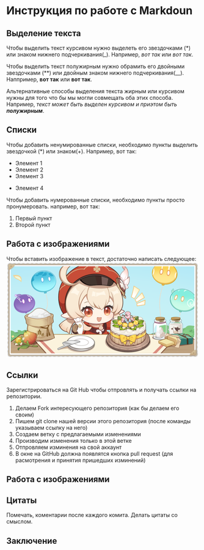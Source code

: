 # Инструкция по работе с Markdoun

## Выделение текста

Чтобы выделить текст курсивом нужно выделеть его звездочками (*) или знаком нижнего подчеркивания(_). Например, *вот так* или _вот так_.

Чтобы выделить текст полужирным нужно обрамить его двойными звездочками (**) или двойным знаком нижнего подчеркивания(__). Наппример, **вот так** или __вот так__.

Альтернативные способы выделения текста жирным или курсивом нужны для того что бы мы могли совмещать оба этих способа. Например, _текст может быть выделен курсивом и приэтом быть **полужирным**_.

## Списки

Чтобы добавить ненумированные списки, необходимо пункты выделить звездочкой (*) или знаком(+). Например, вот так:
* Элемент 1
* Элемент 2
* Элемент 3
+ Элемент 4

Чтобы добавить нумерованные списки, необходимо пункты просто пронумеровать. например, вот так:
1. Первый пункт
2. Второй пункт

## Работа с изображениями

Чтобы вставить изображение в текст, достаточно написать следующее:
![Привет, Это тефтелька!](1696345914904.png)

## Ссылки

Зарегистрироваться на Git Hub чтобы отпровлять и получать ссылки на репозитории.

1. Делаем Fork интересующего репозитория (как бы делаем его своим) 
2. Пишем git clone нашей версии этого репозитория (после команды указываем ссылку на него)
3. Создаем ветку с предлагаемыми изменениями
4. Производим изменения только в этой ветке
5. Отпровляем изминения на свой аккаунт
6. В окне на GitHub должна появлятся кнопка pull request (для расмотрения и принятия пришедших изминений)


## Работа с изображениями

## Цитаты

Помечать, коментарии после каждого комита.
Делать цитаты со смыслом.

## Заключение